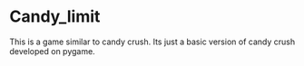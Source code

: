 # Candy_limit
This is a game similar to candy crush.
Its just a basic version of candy crush developed on pygame.
